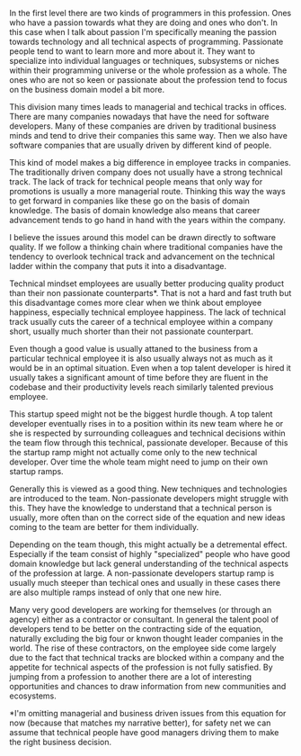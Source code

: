 
In the first level there are two kinds of programmers in this profession. Ones who have a passion towards what they are doing and ones who don't. In this case when I talk about passion I'm specifically meaning the passion towards technology and all technical aspects of programming. Passionate people tend to want to learn more and more about it. They want to specialize into individual languages or techniques, subsystems or niches within their programming universe or the whole profession as a whole. The ones who are not so keen or passionate about the profession tend to focus on the business domain model a bit more.


This division many times leads to managerial and techical tracks in offices. There are many companies nowadays that have the need for software developers. Many of these companies are driven by traditional business minds and tend to drive their companies this same way. Then we also have software companies that are usually driven by different kind of people.

This kind of model makes a big difference in employee tracks in companies. The traditionally driven company does not usually have a strong technical track. The lack of track for technical people means that only way for promotions is usually a more managerial route. Thinking this way the ways to get forward in companies like these go on the basis of domain knowledge. The basis of domain knowledge also means that career advancement tends to go hand in hand with the years within the company.

I believe the issues around this model can be drawn directly to software quality. If we follow a thinking chain where traditional companies have the tendency to overlook technical track and advancement on the technical ladder within the company that puts it into a disadvantage.

Technical mindset employees are usually better producing quality product than their non passionate counterparts*. That is not a hard and fast truth but this disadvantage comes more clear when we think about employee happiness, especially technical employee happiness. The lack of technical track usually cuts the career of a technical employee within a company short, usually much shorter than their not passionate counterpart.

Even though a good value is usually attaned to the business from a particular technical employee it is also usually always not as much as it would be in an optimal situation. Even when a top talent developer is hired it usually takes a significant amount of time before they are fluent in the codebase and their productivity levels reach similarly talented previous employee.

This startup speed might not be the biggest hurdle though. A top talent developer eventually rises in to a position within its new team where he or she is respected by surrounding colleagues and technical decisions within the team flow through this technical, passionate developer. Because of this the startup ramp might not actually come only to the new technical developer. Over time the whole team might need to jump on their own startup ramps.

Generally this is viewed as a good thing. New techniques and technologies are introduced to the team. Non-passionate developers might struggle with this. They have the knowledge to understand that a technical person is usually, more often than on the correct side of the equation and new ideas coming to the team are better for them individually.

Depending on the team though, this might actually be a detremental effect. Especially if the team consist of highly "specialized" people who have good domain knowledge but lack general understanding of the technical aspects of the profession at large. A non-passionate developers startup ramp is usually much steeper than techical ones and usually in these cases there are also multiple ramps instead of only that one new hire.

Many very good developers are working for themselves (or through an agency) either as a contractor or consultant. In general the talent pool of developers tend to be better on the contracting side of the equation, naturally excluding the big four or knwon thought leader companies in the world. The rise of these contractors, on the employee side come largely due to the fact that technical tracks are blocked within a company and the appetite for technical aspects of the profession is not fully satisfied. By jumping from a profession to another there are a lot of interesting opportunities and chances to draw information from new communities and ecosystems.

*I'm omitting managerial and business driven issues from this equation for now (because that matches my narrative better), for safety net we can assume that technical people have good managers driving them to make the right business decision.
